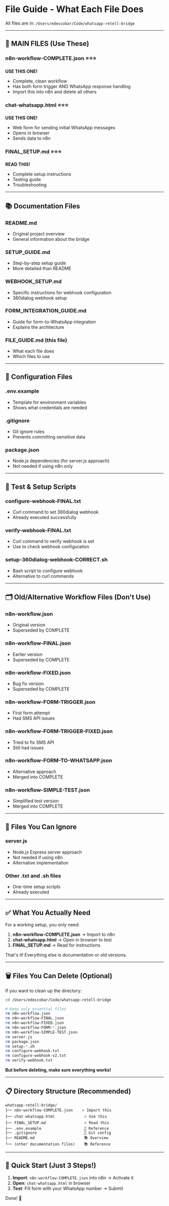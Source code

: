 # File Guide - What Each File Does

All files are in: `/Users/edescobar/Code/whatsapp-retell-bridge`

---

## 🎯 MAIN FILES (Use These)

### **n8n-workflow-COMPLETE.json** ⭐⭐⭐
**USE THIS ONE!**
- Complete, clean workflow
- Has both form trigger AND WhatsApp response handling
- Import this into n8n and delete all others

### **chat-whatsapp.html** ⭐⭐⭐
**USE THIS ONE!**
- Web form for sending initial WhatsApp messages
- Opens in browser
- Sends data to n8n

### **FINAL_SETUP.md** ⭐⭐⭐
**READ THIS!**
- Complete setup instructions
- Testing guide
- Troubleshooting

---

## 📚 Documentation Files

### **README.md**
- Original project overview
- General information about the bridge

### **SETUP_GUIDE.md**
- Step-by-step setup guide
- More detailed than README

### **WEBHOOK_SETUP.md**
- Specific instructions for webhook configuration
- 360dialog webhook setup

### **FORM_INTEGRATION_GUIDE.md**
- Guide for form-to-WhatsApp integration
- Explains the architecture

### **FILE_GUIDE.md** (this file)
- What each file does
- Which files to use

---

## 🔧 Configuration Files

### **.env.example**
- Template for environment variables
- Shows what credentials are needed

### **.gitignore**
- Git ignore rules
- Prevents committing sensitive data

### **package.json**
- Node.js dependencies (for server.js approach)
- Not needed if using n8n only

---

## 🧪 Test & Setup Scripts

### **configure-webhook-FINAL.txt**
- Curl command to set 360dialog webhook
- Already executed successfully

### **verify-webhook-FINAL.txt**
- Curl command to verify webhook is set
- Use to check webhook configuration

### **setup-360dialog-webhook-CORRECT.sh**
- Bash script to configure webhook
- Alternative to curl commands

---

## 🗂️ Old/Alternative Workflow Files (Don't Use)

### **n8n-workflow.json**
- Original version
- Superseded by COMPLETE

### **n8n-workflow-FINAL.json**
- Earlier version
- Superseded by COMPLETE

### **n8n-workflow-FIXED.json**
- Bug fix version
- Superseded by COMPLETE

### **n8n-workflow-FORM-TRIGGER.json**
- First form attempt
- Had SMS API issues

### **n8n-workflow-FORM-TRIGGER-FIXED.json**
- Tried to fix SMS API
- Still had issues

### **n8n-workflow-FORM-TO-WHATSAPP.json**
- Alternative approach
- Merged into COMPLETE

### **n8n-workflow-SIMPLE-TEST.json**
- Simplified test version
- Merged into COMPLETE

---

## 🚫 Files You Can Ignore

### **server.js**
- Node.js Express server approach
- Not needed if using n8n
- Alternative implementation

### Other .txt and .sh files
- One-time setup scripts
- Already executed

---

## ✅ What You Actually Need

For a working setup, you only need:

1. **n8n-workflow-COMPLETE.json** → Import to n8n
2. **chat-whatsapp.html** → Open in browser to test
3. **FINAL_SETUP.md** → Read for instructions

That's it! Everything else is documentation or old versions.

---

## 🗑️ Files You Can Delete (Optional)

If you want to clean up the directory:

```bash
cd /Users/edescobar/Code/whatsapp-retell-bridge

# Keep only essential files
rm n8n-workflow.json
rm n8n-workflow-FINAL.json
rm n8n-workflow-FIXED.json
rm n8n-workflow-FORM-*.json
rm n8n-workflow-SIMPLE-TEST.json
rm server.js
rm package.json
rm setup-*.sh
rm configure-webhook.txt
rm configure-webhook-v2.txt
rm verify-webhook.txt
```

**But before deleting, make sure everything works!**

---

## 📋 Directory Structure (Recommended)

```
whatsapp-retell-bridge/
├── n8n-workflow-COMPLETE.json    ⭐ Import this
├── chat-whatsapp.html             ⭐ Use this
├── FINAL_SETUP.md                 ⭐ Read this
├── .env.example                   📝 Reference
├── .gitignore                     📝 Git config
├── README.md                      📚 Overview
└── (other documentation files)    📚 Reference
```

---

## 🎯 Quick Start (Just 3 Steps!)

1. **Import**: `n8n-workflow-COMPLETE.json` into n8n → Activate it
2. **Open**: `chat-whatsapp.html` in browser
3. **Test**: Fill form with your WhatsApp number → Submit

Done! 🚀